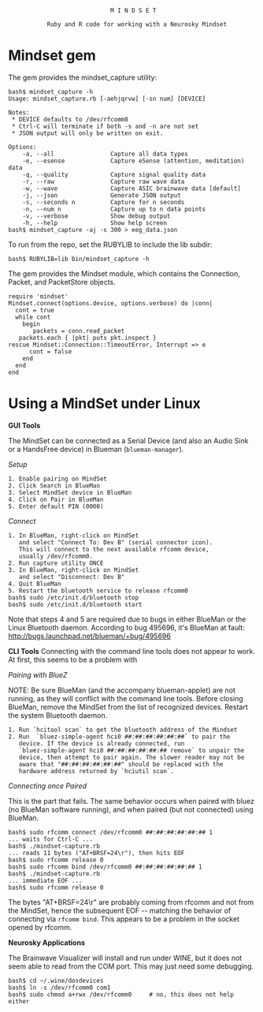                                  M I N D S E T

               Ruby and R code for working with a Neurosky Mindset


Mindset gem
===========

The gem provides the mindset_capture utility:

    bash$ mindset_capture -h
    Usage: mindset_capture.rb [-aehjqrvw] [-sn num] [DEVICE]

    Notes:
     * DEVICE defaults to /dev/rfcomm0
     * Ctrl-C will terminate if both -s and -n are not set
     * JSON output will only be written on exit.

    Options:
        -a, --all                Capture all data types
        -e, --esense             Capture eSense (attention, meditation) data
        -q, --quality            Capture signal quality data
        -r, --raw                Capture raw wave data
        -w, --wave               Capture ASIC brainwave data [default]
        -j, --json               Generate JSON output
        -s, --seconds n          Capture for n seconds
        -n, --num n              Capture up to n data points
        -v, --verbose            Show debug output
        -h, --help               Show help screen
    bash$ mindset_capture -aj -s 300 > eeg_data.json

To run from the repo, set the RUBYLIB to include the lib subdir:

    bash$ RUBYLIB=lib bin/mindset_capture -h

The gem provides the Mindset module, which contains the Connection, Packet,
and PacketStore objects.

    require 'mindset'
    Mindset.connect(options.device, options.verbose) do |conn|
      cont = true
      while cont
        begin
           packets = conn.read_packet
	   packets.each { |pkt| puts pkt.inspect }
	rescue Mindset::Connection::TimeoutError, Interrupt => e
          cont = false
        end
      end
    end

Using a MindSet under Linux
===========================


**GUI Tools**

The MindSet can be connected as a Serial Device (and also an Audio Sink or a
HandsFree device) in Blueman (`blueman-manager`).

_Setup_

    1. Enable pairing on MindSet
    2. Click Search in BlueMan
    3. Select MindSet device in BlueMan
    4. Click on Pair in BlueMan
    5. Enter default PIN (0000)

_Connect_

    1. In BlueMan, right-click on MindSet 
       and select "Connect To: Dev B" (serial connector icon).
       This will connect to the next available rfcomm device,
       usually /dev/rfcomm0.
    2. Run capture utility ONCE
    3. In BlueMan, right-click on MindSet 
       and select "Disconnect: Dev B"
    4. Quit BlueMan
    5. Restart the bluetooth service to release rfcomm0
    bash$ sudo /etc/init.d/bluetooth stop
    bash$ sudo /etc/init.d/bluetooth start

Note that steps 4 and 5 are required due to bugs in either BlueMan or the
Linux Bluetooth daemon. According to bug 495696, it's BlueMan at fault:
  <http://bugs.launchpad.net/blueman/+bug/495696>


**CLI Tools**
Connecting with the command line tools does not appear to work. At first, this
seems to be a problem with

_Pairing with BlueZ_

NOTE: Be sure BlueMan (and the accompany blueman-applet) are not running, as
they will conflict with the command line tools. Before closing BlueMan,
remove the MindSet from the list of recognized devices. Restart the
system Bluetooth daemon.

    1. Run `hcitool scan` to get the bluetooth address of the Mindset
    2. Run  `bluez-simple-agent hci0 ##:##:##:##:##:##` to pair the
       device. If the device is already connected, run
       `bluez-simple-agent hci0 ##:##:##:##:##:## remove` to unpair the
       device, then attempt to pair again. The slower reader may not be
       aware that "##:##:##:##:##:##" should be replaced with the 
       hardware address returned by `hciutil scan`.

_Connecting once Paired_

This is the part that fails. The same behavior occurs when paired with bluez
(no BlueMan software running), and when paired (but not connected) using
BlueMan.

    bash$ sudo rfcomm connect /dev/rfcomm0 ##:##:##:##:##:## 1
    ... waits for Ctrl-C ...
    bash$ ./mindset-capture.rb
    ... reads 11 bytes ("AT+BRSF=24\r"), then hits EOF
    bash$ sudo rfcomm release 0
    bash$ sudo rfcomm bind /dev/rfcomm0 ##:##:##:##:##:## 1
    bash$ ./mindset-capture.rb
    ... immediate EOF ...
    bash$ sudo rfcomm release 0

The bytes "AT+BRSF=24\r" are probably coming from rfcomm and not from the 
MindSet, hence the subsequent EOF -- matching the behavior of connecting via
`rfcomm bind`. This appears to be a problem in the socket opened by rfcomm.


**Neurosky Applications**

The Brainwave Visualizer will install and run under WINE, but it does not
seem able to read from the COM port. This may just need some debugging.

    bash$ cd ~/.wine/dosdevices
    bash$ ln -s /dev/rfcomm0 com1
    bash$ sudo chmod a+rwx /dev/rfcomm0 	# no, this does not help either
